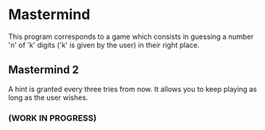# Mastermind
This program corresponds to a game which consists in guessing a number 'n' of 'k' digits 
('k' is given by the user) in their right place.

## Mastermind 2
A hint is granted every three tries from now.
It allows you to keep playing as long as the user wishes.

### (WORK IN PROGRESS)

